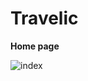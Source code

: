 # Travelic

**Home page**

![index](https://user-images.githubusercontent.com/44600584/136192528-d9d727e6-2a12-463b-8f65-71a57508a55c.png)
